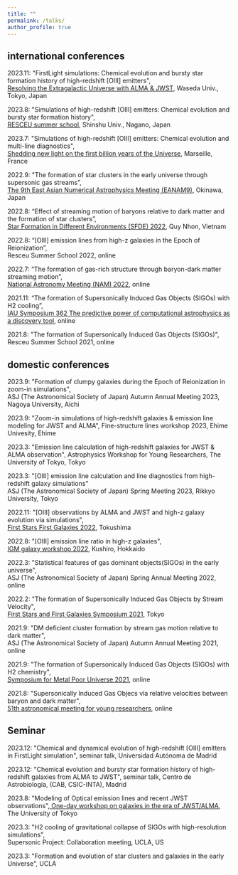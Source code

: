 ```yaml
---
title: ""
permalink: /talks/
author_profile: true
---
```


## international conferences  
2023.11: "FirstLight simulations: Chemical evolution and bursty star formation history of high-redshift [OIII] emitters",  
[Resolving the Extragalactic Universe
with ALMA & JWST](https://sites.google.com/view/resolvinguniverse2023/home), Waseda Univ., Tokyo, Japan

2023.8: "Simulations of high-redshift [OIII] emitters: Chemical evolution and bursty star formation history",  
[RESCEU summer school](https://sites.google.com/view/resceu-ss2023/top?authuser=0), Shinshu Univ., Nagano, Japan

2023.7: "Simulations of high-redshift [OIII] emitters: Chemical evolution and multi-line diagnostics",  
[Shedding new light on the first billion years of the Universe](https://geco2023-1gyr.sciencesconf.org), Marseille, France  


2022.9: "The formation of star clusters in the early universe through supersonic gas streams”,  
[The 9th East Asian Numerical Astrophysics Meeting (EANAM9)](https://hpc.imit.chiba-u.jp/eanam9/), Okinawa, Japan

2022.8: “Effect of streaming motion of baryons relative to dark matter and the formation of star clusters”,   
[Star Formation in Different Environments (SFDE) 2022](https://www.icisequynhon.com/conferences/2022/SFDE/overview.html), Quy Nhon, Vietnam

2022.8: “[OIII] emission lines from high-z galaxies in the Epoch of Reionization”,  
Resceu Summer School 2022, online

2022.7: “The formation of gas-rich structure through baryon-dark matter streaming motion”,  
[National Astronomy Meeting (NAM) 2022](https://nam2022.org), online

2021.11: “The formation of Supersonically Induced Gas Objects (SIGOs) with H2 cooling”,  
[IAU Symposium 362 The predictive power of computational astrophysics as a discovery tool](http://iaus362.astro.unistra.fr/IAUS362.html), online 

2021.8: "The formation of Supersonically Induced Gas Objects (SIGOs)",  
Resceu Summer School 2021, online

## domestic conferences  
2023.9: "Formation of clumpy galaxies during the Epoch of Reionization in zoom-in simulations",  
ASJ (The Astronomical Society of Japan) Autumn Annual Meeting 2023, Nagoya University, Aichi  

2023.9: "Zoom-in simulations of high-redshift galaxies & emission line modeling for JWST and ALMA", Fine-structure lines workshop 2023, Ehime Univesity, Ehime  

2023.3: "Emission line calculation of high-redshift galaxies for JWST & ALMA observation", Astrophysics Workshop for Young Researchers, The University of Tokyo, Tokyo  

2023.3: "[OIII] emission line calculation and line diagnostics from high-redshift galaxy simulations"  
ASJ (The Astronomical Society of Japan) Spring Meeting 2023, Rikkyo University, Tokyo  

2022.11: "[OIII] observations by ALMA and JWST and high-z galaxy evolution via simulations",  
[First Stars First Galaxies 2022](https://sites.google.com/view/fsfg2022/ホームhome?authuser=0), Tokushima 

2022.8: "[OIII] emission line ratio in high-z galaxies",  
[IGM galaxy workshop 2022](https://www2.ccs.tsukuba.ac.jp/Astro/conferences/domestic/en/2022/08/08/galaxy-igm/), Kushiro, Hokkaido 

2022.3: "Statistical features of gas dominant objects(SIGOs) in the early universe",  
ASJ (The Astronomical Society of Japan) Spring Annual Meeting 2022, online

2022.2: "The formation of Supersonically Induced Gas Objects by Stream Velocity",  
[First Stars and First Galaxies Symposium 2021](https://sites.google.com/view/fsfg2021/), Tokyo

2021.9: "DM deficient cluster formation by stream gas motion relative to dark matter",  
ASJ (The Astronomical Society of Japan) Autumn Annual Meeting 2021, online

2021.9: "The formation of Supersonically Induced Gas Objects (SIGOs) with H2 chemistry",  
[Symposium for Metal Poor Universe 2021](https://sites.google.com/view/metal-poor-universe-2021/ホーム-home), online

2021.8: "Supersonically Induced Gas Objecs via relative velocities between baryon and dark matter",  
[51th astronomical meeting for young researchers](https://astro-wakate.sakura.ne.jp/ss2021/), online

## Seminar  
2023.12: "Chemical and dynamical evolution of high-redshift [OIII] emitters in FirstLight simulation", seminar talk, Universidad Autónoma de Madrid  

2023.12: "Chemical evolution and bursty star formation history of high-redshift galaxies from ALMA to JWST", seminar talk, Centro de Astrobiología, (CAB, CSIC-INTA), Madrid  

2023.8: "Modeling of Optical emission lines and recent JWST observations",[ One-day workshop on galaxies in the era of JWST/ALMA](http://www-utap.phys.s.u-tokyo.ac.jp/naoki.yoshida/highz.html), The University of Tokyo  

2023.3: "H2 cooling of gravitational collapse of SIGOs with high-resolution simulations",   
Supersonic Project: Collaboration meeting, UCLA, US  

2023.3: "Formation and evolution of star clusters and galaxies in the early Universe", UCLA

